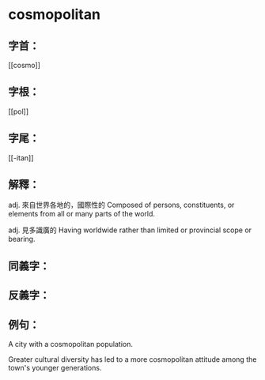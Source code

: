 # cosmopolitan


## 字首：
[[cosmo]]

## 字根：
[[pol]]

## 字尾：
[[-itan]]


## 解釋：
adj.
來自世界各地的，國際性的
Composed of persons, constituents, or elements from all or many parts of the world.

adj.
見多識廣的
Having worldwide rather than limited or provincial scope or bearing.

## 同義字：

## 反義字：

## 例句：
A city with a cosmopolitan population.

Greater cultural diversity has led to a more cosmopolitan attitude among the town's younger generations.